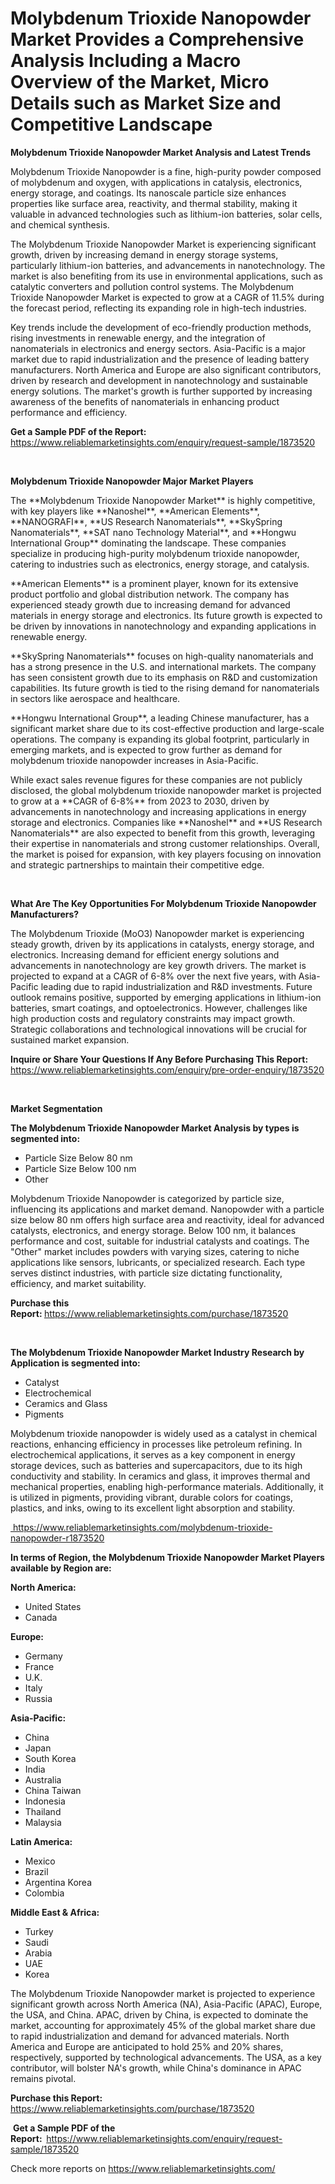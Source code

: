 <p><h1>Molybdenum Trioxide Nanopowder Market Provides a Comprehensive Analysis Including a Macro Overview of the Market, Micro Details such as Market Size and Competitive Landscape</h1></p><p><strong>Molybdenum Trioxide Nanopowder Market Analysis and Latest Trends</strong></p>
<p><p>Molybdenum Trioxide Nanopowder is a fine, high-purity powder composed of molybdenum and oxygen, with applications in catalysis, electronics, energy storage, and coatings. Its nanoscale particle size enhances properties like surface area, reactivity, and thermal stability, making it valuable in advanced technologies such as lithium-ion batteries, solar cells, and chemical synthesis.</p><p>The Molybdenum Trioxide Nanopowder Market is experiencing significant growth, driven by increasing demand in energy storage systems, particularly lithium-ion batteries, and advancements in nanotechnology. The market is also benefiting from its use in environmental applications, such as catalytic converters and pollution control systems. The Molybdenum Trioxide Nanopowder Market is expected to grow at a CAGR of 11.5% during the forecast period, reflecting its expanding role in high-tech industries.</p><p>Key trends include the development of eco-friendly production methods, rising investments in renewable energy, and the integration of nanomaterials in electronics and energy sectors. Asia-Pacific is a major market due to rapid industrialization and the presence of leading battery manufacturers. North America and Europe are also significant contributors, driven by research and development in nanotechnology and sustainable energy solutions. The market's growth is further supported by increasing awareness of the benefits of nanomaterials in enhancing product performance and efficiency.</p></p>
<p><strong>Get a Sample PDF of the Report:&nbsp;</strong> <a href="https://www.reliablemarketinsights.com/enquiry/request-sample/1873520?utm_campaign=2120&utm_medium=2&utm_source=Github&utm_content=ia&utm_term=25012025&utm_id=molybdenum-trioxide-nanopowder">https://www.reliablemarketinsights.com/enquiry/request-sample/1873520</a></p>
<p>&nbsp;</p>
<p><strong>Molybdenum Trioxide Nanopowder Major Market Players</strong></p>
<p><p>The **Molybdenum Trioxide Nanopowder Market** is highly competitive, with key players like **Nanoshel**, **American Elements**, **NANOGRAFI**, **US Research Nanomaterials**, **SkySpring Nanomaterials**, **SAT nano Technology Material**, and **Hongwu International Group** dominating the landscape. These companies specialize in producing high-purity molybdenum trioxide nanopowder, catering to industries such as electronics, energy storage, and catalysis.</p><p>**American Elements** is a prominent player, known for its extensive product portfolio and global distribution network. The company has experienced steady growth due to increasing demand for advanced materials in energy storage and electronics. Its future growth is expected to be driven by innovations in nanotechnology and expanding applications in renewable energy.</p><p>**SkySpring Nanomaterials** focuses on high-quality nanomaterials and has a strong presence in the U.S. and international markets. The company has seen consistent growth due to its emphasis on R&D and customization capabilities. Its future growth is tied to the rising demand for nanomaterials in sectors like aerospace and healthcare.</p><p>**Hongwu International Group**, a leading Chinese manufacturer, has a significant market share due to its cost-effective production and large-scale operations. The company is expanding its global footprint, particularly in emerging markets, and is expected to grow further as demand for molybdenum trioxide nanopowder increases in Asia-Pacific.</p><p>While exact sales revenue figures for these companies are not publicly disclosed, the global molybdenum trioxide nanopowder market is projected to grow at a **CAGR of 6-8%** from 2023 to 2030, driven by advancements in nanotechnology and increasing applications in energy storage and electronics. Companies like **Nanoshel** and **US Research Nanomaterials** are also expected to benefit from this growth, leveraging their expertise in nanomaterials and strong customer relationships. Overall, the market is poised for expansion, with key players focusing on innovation and strategic partnerships to maintain their competitive edge.</p></p>
<p>&nbsp;</p>
<p><strong>What Are The Key Opportunities For Molybdenum Trioxide Nanopowder Manufacturers?</strong></p>
<p><p>The Molybdenum Trioxide (MoO3) Nanopowder market is experiencing steady growth, driven by its applications in catalysts, energy storage, and electronics. Increasing demand for efficient energy solutions and advancements in nanotechnology are key growth drivers. The market is projected to expand at a CAGR of 6-8% over the next five years, with Asia-Pacific leading due to rapid industrialization and R&D investments. Future outlook remains positive, supported by emerging applications in lithium-ion batteries, smart coatings, and optoelectronics. However, challenges like high production costs and regulatory constraints may impact growth. Strategic collaborations and technological innovations will be crucial for sustained market expansion.</p></p>
<p><strong>Inquire or Share Your Questions If Any Before Purchasing This Report:</strong> <a href="https://www.reliablemarketinsights.com/enquiry/pre-order-enquiry/1873520?utm_campaign=2120&utm_medium=2&utm_source=Github&utm_content=ia&utm_term=25012025&utm_id=molybdenum-trioxide-nanopowder">https://www.reliablemarketinsights.com/enquiry/pre-order-enquiry/1873520</a></p>
<p>&nbsp;</p>
<p><strong>Market Segmentation</strong></p>
<p><strong>The Molybdenum Trioxide Nanopowder Market Analysis by types is segmented into:</strong></p>
<p><ul><li>Particle Size Below 80 nm</li><li>Particle Size Below 100 nm</li><li>Other</li></ul></p>
<p><p>Molybdenum Trioxide Nanopowder is categorized by particle size, influencing its applications and market demand. Nanopowder with a particle size below 80 nm offers high surface area and reactivity, ideal for advanced catalysts, electronics, and energy storage. Below 100 nm, it balances performance and cost, suitable for industrial catalysts and coatings. The "Other" market includes powders with varying sizes, catering to niche applications like sensors, lubricants, or specialized research. Each type serves distinct industries, with particle size dictating functionality, efficiency, and market suitability.</p></p>
<p><strong>Purchase this Report:&nbsp;</strong><a href="https://www.reliablemarketinsights.com/purchase/1873520?utm_campaign=2120&utm_medium=2&utm_source=Github&utm_content=ia&utm_term=25012025&utm_id=molybdenum-trioxide-nanopowder">https://www.reliablemarketinsights.com/purchase/1873520</a></p>
<p>&nbsp;</p>
<p><strong>The Molybdenum Trioxide Nanopowder Market Industry Research by Application is segmented into:</strong></p>
<p><ul><li>Catalyst</li><li>Electrochemical</li><li>Ceramics and Glass</li><li>Pigments</li></ul></p>
<p><p>Molybdenum trioxide nanopowder is widely used as a catalyst in chemical reactions, enhancing efficiency in processes like petroleum refining. In electrochemical applications, it serves as a key component in energy storage devices, such as batteries and supercapacitors, due to its high conductivity and stability. In ceramics and glass, it improves thermal and mechanical properties, enabling high-performance materials. Additionally, it is utilized in pigments, providing vibrant, durable colors for coatings, plastics, and inks, owing to its excellent light absorption and stability.</p></p>
<p><a href="https://www.reliablemarketinsights.com/molybdenum-trioxide-nanopowder-r1873520?utm_campaign=2120&utm_medium=2&utm_source=Github&utm_content=ia&utm_term=25012025&utm_id=molybdenum-trioxide-nanopowder">&nbsp;https://www.reliablemarketinsights.com/molybdenum-trioxide-nanopowder-r1873520</a></p>
<p><strong>In terms of Region, the Molybdenum Trioxide Nanopowder Market Players available by Region are:</strong></p>
<p>
    <p> <strong> North America: </strong>
        <ul>
            <li>United States</li>
            <li>Canada</li>
        </ul>
        </p> 
    <p> <strong> Europe: </strong>
        <ul>
            <li>Germany</li>
            <li>France</li>
            <li>U.K.</li>
            <li>Italy</li>
            <li>Russia</li>
        </ul>
        </p> 
    <p> <strong> Asia-Pacific: </strong>
        <ul>
            <li>China</li>
            <li>Japan</li>
            <li>South Korea</li>
            <li>India</li>
            <li>Australia</li>
            <li>China Taiwan</li>
            <li>Indonesia</li>
            <li>Thailand</li>
            <li>Malaysia</li>
        </ul>
        </p> 
    <p> <strong> Latin America: </strong>
        <ul>
            <li>Mexico</li>
            <li>Brazil</li>
            <li>Argentina Korea</li>
            <li>Colombia</li>
        </ul>
        </p> 
    <p> <strong> Middle East & Africa: </strong>
        <ul>
            <li>Turkey</li>
            <li>Saudi</li>
            <li>Arabia</li>
            <li>UAE</li>
            <li>Korea</li>
        </ul>
    </p>
    </p>
<p><p>The Molybdenum Trioxide Nanopowder market is projected to experience significant growth across North America (NA), Asia-Pacific (APAC), Europe, the USA, and China. APAC, driven by China, is expected to dominate the market, accounting for approximately 45% of the global market share due to rapid industrialization and demand for advanced materials. North America and Europe are anticipated to hold 25% and 20% shares, respectively, supported by technological advancements. The USA, as a key contributor, will bolster NA's growth, while China's dominance in APAC remains pivotal.</p></p>
<p><strong>Purchase this Report: </strong><a href="https://www.reliablemarketinsights.com/purchase/1873520?utm_campaign=2120&utm_medium=2&utm_source=Github&utm_content=ia&utm_term=25012025&utm_id=molybdenum-trioxide-nanopowder">https://www.reliablemarketinsights.com/purchase/1873520</a></p>
<p>&nbsp;<strong>Get a Sample PDF of the Report:&nbsp;&nbsp;</strong><a href="https://www.reliablemarketinsights.com/enquiry/request-sample/1873520?utm_campaign=2120&utm_medium=2&utm_source=Github&utm_content=ia&utm_term=25012025&utm_id=molybdenum-trioxide-nanopowder">https://www.reliablemarketinsights.com/enquiry/request-sample/1873520</a></p>
<p><strong></strong></p>
<p>Check more reports on <a href="https://www.reliablemarketinsights.com/?utm_campaign=2120&utm_medium=2&utm_source=Github&utm_content=ia&utm_term=25012025&utm_id=molybdenum-trioxide-nanopowder">https://www.reliablemarketinsights.com/</a></p>